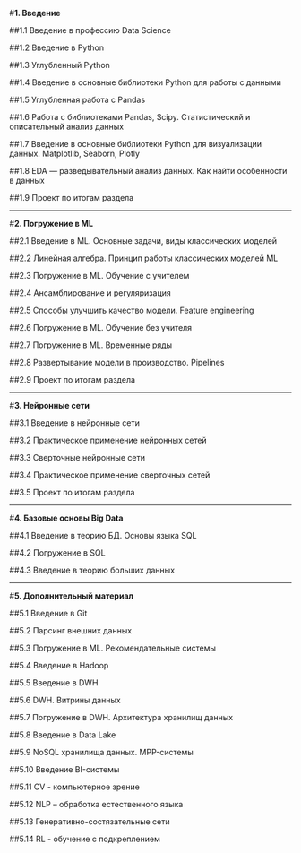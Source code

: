 #**1. Введение**

##1.1 Введение в профессию Data Science

##1.2 Введение в Python

##1.3 Углубленный Python

##1.4 Введение в основные библиотеки Python для работы с данными

##1.5 Углубленная работа с Pandas

##1.6 Работа с библиотеками Pandas, Scipy. Статистический и описательный анализ данных

##1.7 Введение в основные библиотеки Python для визуализации данных. Matplotlib, Seaborn, Plotly

##1.8 EDA — разведывательный анализ данных. Как найти особенности в данных

##1.9 Проект по итогам раздела

<hr>

#**2. Погружение в ML**

##2.1 Введение в ML. Основные задачи, виды классических моделей

##2.2 Линейная алгебра. Принцип работы классических моделей ML

##2.3 Погружение в ML. Обучение с учителем

##2.4 Ансамблирование и регуляризация

##2.5 Способы улучшить качество модели. Feature engineering

##2.6 Погружение в ML. Обучение без учителя

##2.7 Погружение в ML. Временные ряды

##2.8 Развертывание модели в производство. Pipelines

##2.9 Проект по итогам раздела
<hr>

#**3. Нейронные сети**

##3.1 Введение в нейронные сети

##3.2 Практическое применение нейронных сетей

##3.3 Сверточные нейронные сети

##3.4 Практическое применение сверточных сетей

##3.5 Проект по итогам раздела
<hr>

#**4. Базовые основы Big Data**

##4.1 Введение в теорию БД. Основы языка SQL

##4.2 Погружение в SQL

##4.3 Введение в теорию больших данных
<hr>

#**5. Дополнительный материал**

##5.1 Введение в Git

##5.2 Парсинг внешних данных

##5.3 Погружение в ML. Рекомендательные системы

##5.4 Введение в Hadoop

##5.5 Введение в DWH

##5.6 DWH. Витрины данных

##5.7 Погружение в DWH. Архитектура хранилищ данных

##5.8 Введение в Data Lake

##5.9 NoSQL хранилища данных. MPP-системы

##5.10 Введение BI-системы

##5.11 CV - компьютерное зрение

##5.12 NLP – обработка естественного языка

##5.13 Генеративно-состязательные сети

##5.14 RL - обучение с подкреплением